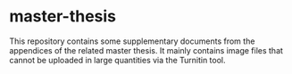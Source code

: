 # master-thesis
This repository contains some supplementary documents from the appendices of the related master thesis. It mainly contains image files that cannot be uploaded in large quantities via the Turnitin tool.
